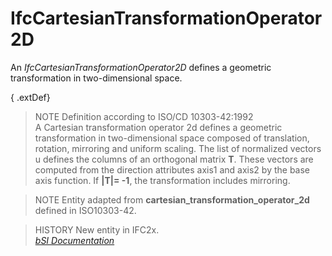 IfcCartesianTransformationOperator2D
====================================
An _IfcCartesianTransformationOperator2D_ defines a geometric transformation
in two-dimensional space.  
  
{ .extDef}  
> NOTE  Definition according to ISO/CD 10303-42:1992  
> A Cartesian transformation operator 2d defines a geometric transformation in
> two-dimensional space composed of translation, rotation, mirroring and
> uniform scaling. The list of normalized vectors u defines the columns of an
> orthogonal matrix **T**. These vectors are computed from the direction
> attributes axis1 and axis2 by the base axis function. If **|T|= -1**, the
> transformation includes mirroring.  
  
> NOTE  Entity adapted from **cartesian_transformation_operator_2d** defined
> in ISO10303-42.  
  
> HISTORY  New entity in IFC2x.  
[ _bSI
Documentation_](https://standards.buildingsmart.org/IFC/DEV/IFC4_2/FINAL/HTML/schema/ifcgeometryresource/lexical/ifccartesiantransformationoperator2d.htm)


